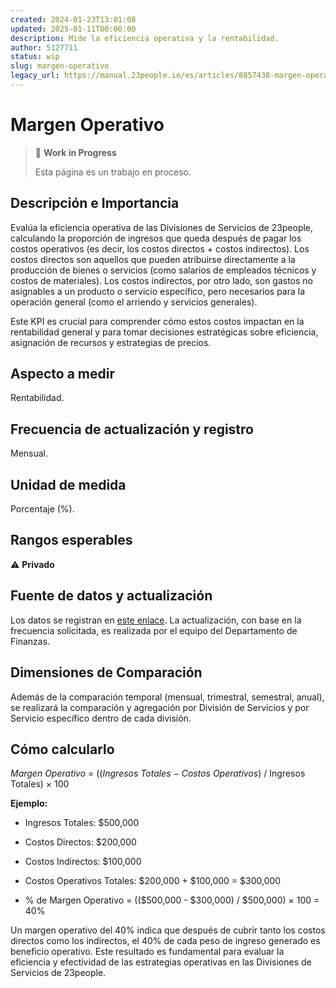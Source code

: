 ```yaml
---
created: 2024-01-23T13:01:08
updated: 2025-01-11T00:00:00
description: Mide la eficiencia operativa y la rentabilidad.
author: 5127711
status: wip
slug: margen-operativo
legacy_url: https://manual.23people.io/es/articles/8857438-margen-operativo-omg
---
```


# Margen Operativo

> 🚧 **Work in Progress**
>
> Esta página es un trabajo en proceso.

## Descripción e Importancia

Evalúa la eficiencia operativa de las Divisiones de Servicios de 23people,
calculando la proporción de ingresos que queda después de pagar los costos
operativos (es decir, los costos directos + costos indirectos). Los costos
directos son aquellos que pueden atribuirse directamente a la producción de
bienes o servicios (como salarios de empleados técnicos y costos de
materiales). Los costos indirectos, por otro lado, son gastos no asignables a
un producto o servicio específico, pero necesarios para la operación general
(como el arriendo y servicios generales).

Este KPI es crucial para comprender cómo estos costos impactan en la
rentabilidad general y para tomar decisiones estratégicas sobre eficiencia,
asignación de recursos y estrategias de precios.

## **Aspecto a medir**

Rentabilidad.

## **Frecuencia de actualización y registro**

Mensual.

## Unidad de medida

Porcentaje (%).

## Rangos esperables

⚠️ **Privado**

## **Fuente de datos y actualización**

Los datos se registran en [este
enlace](https://docs.google.com/spreadsheets/d/1b_iPE17zm33tcBAgYuGPGyKN5xAKT56cLDNoneq6oaY/edit#gid=0).
La actualización, con base en la frecuencia solicitada, es realizada por el
equipo del Departamento de Finanzas.

## Dimensiones de Comparación

Además de la comparación temporal (mensual, trimestral, semestral, anual), se
realizará la comparación y agregación por División de Servicios y por Servicio
específico dentro de cada división.

## Cómo calcularlo

_Margen Operativo_ = ((_Ingresos Totales_ − _Costos Operativos_) / Ingresos
Totales) × 100

**Ejemplo:**

* Ingresos Totales: $500,000

* Costos Directos: $200,000

* Costos Indirectos: $100,000

* Costos Operativos Totales: $200,000 + $100,000 = $300,000

* % de Margen Operativo = (($500,000 - $300,000) / $500,000) × 100 = 40%

Un margen operativo del 40% indica que después de cubrir tanto los costos
directos como los indirectos, el 40% de cada peso de ingreso generado es
beneficio operativo. Este resultado es fundamental para evaluar la eficiencia
y efectividad de las estrategias operativas en las Divisiones de Servicios de
23people.
